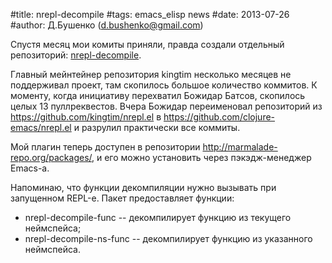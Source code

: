 #title: nrepl-decompile
#tags: emacs_elisp news
#date: 2013-07-26
#author: Д.Бушенко (d.bushenko@gmail.com)

Спустя месяц мои комиты приняли, правда создали отдельный репозиторий: [nrepl-decompile](https://github.com/clojure-emacs/nrepl.el).

Главный мейнтейнер репозитория kingtim несколько месяцев не поддерживал проект, там скопилось большое количество коммитов. К моменту, когда инициативу перехватил Божидар Батсов, скопилось целых 13 пуллреквестов. Вчера Божидар переименовал репозиторий из https://github.com/kingtim/nrepl.el в https://github.com/clojure-emacs/nrepl.el и разрулил практически все коммиты.

Мой плагин теперь доступен в репозитории http://marmalade-repo.org/packages/, и его можно установить через пэкэдж-менеджер Emacs-a.

Напоминаю, что функции декомпиляции нужно вызывать при запущенном REPL-е. Пакет предоставляет функции:

* nrepl-decompile-func -- декомпилирует функцию из текущего неймспейса;
* nrepl-decompile-ns-func -- декомпилирует функцию из указанного неймспейса.